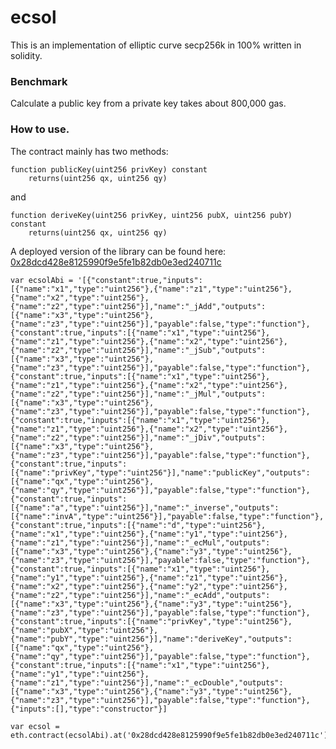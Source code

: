# ecsol

This is an implementation of elliptic curve secp256k in 100% written in solidity.

### Benchmark

Calculate a public key from a private key takes about 800,000 gas.

### How to use.

The contract mainly has two methods:

    function publicKey(uint256 privKey) constant
        returns(uint256 qx, uint256 qy)

and

    function deriveKey(uint256 privKey, uint256 pubX, uint256 pubY) constant
        returns(uint256 qx, uint256 qy)

A deployed version of the library can be found here: [0x28dcd428e8125990f9e5fe1b82db0e3ed240711c](https://etherscan.io/address/0x28dcd428e8125990f9e5fe1b82db0e3ed240711c#code)

    var ecsolAbi = '[{"constant":true,"inputs":[{"name":"x1","type":"uint256"},{"name":"z1","type":"uint256"},{"name":"x2","type":"uint256"},{"name":"z2","type":"uint256"}],"name":"_jAdd","outputs":[{"name":"x3","type":"uint256"},{"name":"z3","type":"uint256"}],"payable":false,"type":"function"},{"constant":true,"inputs":[{"name":"x1","type":"uint256"},{"name":"z1","type":"uint256"},{"name":"x2","type":"uint256"},{"name":"z2","type":"uint256"}],"name":"_jSub","outputs":[{"name":"x3","type":"uint256"},{"name":"z3","type":"uint256"}],"payable":false,"type":"function"},{"constant":true,"inputs":[{"name":"x1","type":"uint256"},{"name":"z1","type":"uint256"},{"name":"x2","type":"uint256"},{"name":"z2","type":"uint256"}],"name":"_jMul","outputs":[{"name":"x3","type":"uint256"},{"name":"z3","type":"uint256"}],"payable":false,"type":"function"},{"constant":true,"inputs":[{"name":"x1","type":"uint256"},{"name":"z1","type":"uint256"},{"name":"x2","type":"uint256"},{"name":"z2","type":"uint256"}],"name":"_jDiv","outputs":[{"name":"x3","type":"uint256"},{"name":"z3","type":"uint256"}],"payable":false,"type":"function"},{"constant":true,"inputs":[{"name":"privKey","type":"uint256"}],"name":"publicKey","outputs":[{"name":"qx","type":"uint256"},{"name":"qy","type":"uint256"}],"payable":false,"type":"function"},{"constant":true,"inputs":[{"name":"a","type":"uint256"}],"name":"_inverse","outputs":[{"name":"invA","type":"uint256"}],"payable":false,"type":"function"},{"constant":true,"inputs":[{"name":"d","type":"uint256"},{"name":"x1","type":"uint256"},{"name":"y1","type":"uint256"},{"name":"z1","type":"uint256"}],"name":"_ecMul","outputs":[{"name":"x3","type":"uint256"},{"name":"y3","type":"uint256"},{"name":"z3","type":"uint256"}],"payable":false,"type":"function"},{"constant":true,"inputs":[{"name":"x1","type":"uint256"},{"name":"y1","type":"uint256"},{"name":"z1","type":"uint256"},{"name":"x2","type":"uint256"},{"name":"y2","type":"uint256"},{"name":"z2","type":"uint256"}],"name":"_ecAdd","outputs":[{"name":"x3","type":"uint256"},{"name":"y3","type":"uint256"},{"name":"z3","type":"uint256"}],"payable":false,"type":"function"},{"constant":true,"inputs":[{"name":"privKey","type":"uint256"},{"name":"pubX","type":"uint256"},{"name":"pubY","type":"uint256"}],"name":"deriveKey","outputs":[{"name":"qx","type":"uint256"},{"name":"qy","type":"uint256"}],"payable":false,"type":"function"},{"constant":true,"inputs":[{"name":"x1","type":"uint256"},{"name":"y1","type":"uint256"},{"name":"z1","type":"uint256"}],"name":"_ecDouble","outputs":[{"name":"x3","type":"uint256"},{"name":"y3","type":"uint256"},{"name":"z3","type":"uint256"}],"payable":false,"type":"function"},{"inputs":[],"type":"constructor"}]

    var ecsol = eth.contract(ecsolAbi).at('0x28dcd428e8125990f9e5fe1b82db0e3ed240711c')
